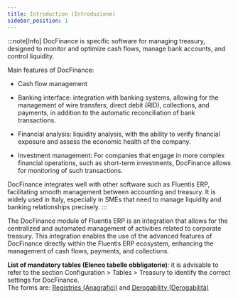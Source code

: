 ```yaml
---
title: Introduction (Introduzione)
sidebar_position: 1
---
```


:::note[Info]
DocFinance is specific software for managing treasury, designed to monitor and optimize cash flows, manage bank accounts, and control liquidity.

Main features of DocFinance:

- Cash flow management

- Banking interface: integration with banking systems, allowing for the management of wire transfers, direct debit (RID), collections, and payments, in addition to the automatic reconciliation of bank transactions.

- Financial analysis: liquidity analysis, with the ability to verify financial exposure and assess the economic health of the company.

- Investment management: For companies that engage in more complex financial operations, such as short-term investments, DocFinance allows for monitoring of such transactions.

DocFinance integrates well with other software such as Fluentis ERP, facilitating smooth management between accounting and treasury. It is widely used in Italy, especially in SMEs that need to manage liquidity and banking relationships precisely.
:::


The DocFinance module of Fluentis ERP is an integration that allows for the centralized and automated management of activities related to corporate treasury. This integration enables the use of the advanced features of DocFinance directly within the Fluentis ERP ecosystem, enhancing the management of cash flows, payments, and collections.

**List of mandatory tables (Elenco tabelle obbligatorie)**: it is advisable to refer to the section Configuration > Tables > Treasury to identify the correct settings for DocFinance.  
The forms are: [Registries (Anagrafici)](/docs/configurations/tables/treasury/docfinance-module-tables/registers) and [Derogability (Derogabilità)](/docs/configurations/tables/treasury/docfinance-module-tables/derogability)